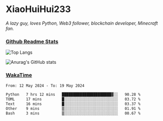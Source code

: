 # XiaoHuiHui233

*A lazy guy, loves Python, Web3 follower, blockchain developer, Minecraft fan.*

### [Github Readme Stats](https://github.com/anuraghazra/github-readme-stats)

![Top Langs](https://github-readme-stats.vercel.app/api/top-langs/?username=XiaoHuiHui233&layout=compact&theme=github_dark)

![Anurag's GitHub stats](https://github-readme-stats.vercel.app/api?username=XiaoHuiHui233&show_icons=true&theme=github_dark)

### [WakaTime](https://wakatime.com)

<!--START_SECTION:waka-->

```txt
From: 12 May 2024 - To: 19 May 2024

Python   7 hrs 12 mins   ██████████████████████▓░░   90.28 %
TOML     17 mins         █░░░░░░░░░░░░░░░░░░░░░░░░   03.72 %
Text     16 mins         █░░░░░░░░░░░░░░░░░░░░░░░░   03.37 %
Other    9 mins          ▒░░░░░░░░░░░░░░░░░░░░░░░░   01.91 %
Bash     3 mins          ▒░░░░░░░░░░░░░░░░░░░░░░░░   00.67 %
```

<!--END_SECTION:waka-->
